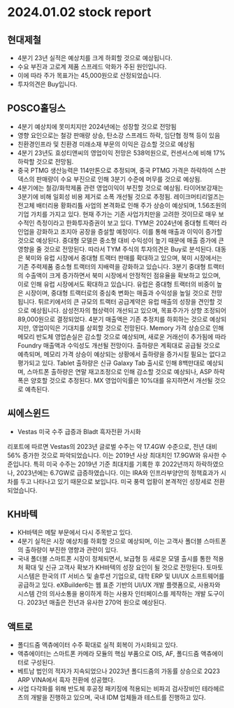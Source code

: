 # 2024.01.02 stock report
## 현대제철
- 4분기 23년 실적은 예상치를 크게 하회할 것으로 예상됩니다. 
- 수요 부진과 고로계 제품 스프레드 악화가 주된 원인입니다.
- 이에 따라 주가 목표가는 45,000원으로 산정되었습니다. 
- 투자의견은 Buy입니다.
## POSCO홀딩스
- 4분기 예상치에 못미치지만 2024년에는 성장할 것으로 전망됨
- 영향 요인으로는 철강 판매량 상승, 탄소강 스프레드 하락, 임단협 정책 등이 있음
- 친환경인프라 및 친환경 미래소재 부문의 이익은 감소할 것으로 예상됨
- 4분기 23년도 효성티앤씨의 영업이익 전망은 538억원으로, 컨센서스에 비해 17% 하락할 것으로 전망됨.
- 중국 PTMG 생산능력은 114만톤으로 추정되며, 중국 PTMG 가격은 하락하여 스판덱스의 판매량이 수요 부진으로 인해 3분기 수준에 머무를 것으로 예상됨.
- 4분기에는 철강/화학제품 관련 영업이익이 부진할 것으로 예상됨. 타이어보강재는 3분기에 비해 일회성 비용 제거로 소폭 개선될 것으로 추정됨.
레이크머티리얼즈는 전고체 배터리용 황화리튬 사업의 본격화로 인해 주가 상승이 예상되며, 1.56조원의 기업 가치를 가지고 있다. 현재 주가는 기존 사업가치만을 고려한 것이므로 매우 보수적인 측정이라고 한화투자증권이 보고 있다.
TYM은 2024년에 중대형 트랙터 라인업을 강화하고 조지아 공장을 증설할 예정이다. 이를 통해 매출과 이익이 증가할 것으로 예상된다. 중대형 모델은 중소형 대비 수익성이 높기 때문에 매출 증가에 큰 영향을 줄 것으로 전망된다. 따라서 TYM 주식의 투자의견은 Buy로 분석된다.
대동은 북미와 유럽 시장에서 중대형 트랙터 판매를 확대하고 있으며, 북미 시장에서는 기존 주력제품 중소형 트랙터의 지배력을 강화하고 있습니다. 3분기 중대형 트랙터의 수출액이 크게 증가하면서 북미 시장에서 안정적인 점유율을 확보하고 있으며, 이로 인해 유럽 시장에서도 확대하고 있습니다. 유럽은 중대형 트랙터의 비중이 높은 시장이며, 중대형 트랙터로의 중심축 변화는 매출과 수익성을 높일 것으로 전망됩니다. 튀르키에서의 큰 규모의 트랙터 공급계약은 유럽 매출의 성장을 견인할 것으로 예상됩니다.
삼성전자의 협상력이 개선되고 있으며, 목표주가가 상향 조정되어 89,000원으로 결정되었다. 4분기 매출액은 기존 추정치를 하회하는 것으로 예상되지만, 영업이익은 기대치를 상회할 것으로 전망된다. Memory 가격 상승으로 인해 메모리 반도체 영업손실은 감소할 것으로 예상되며, 새로운 거래선이 추가됨에 따라 Foundry 매출액과 수익성도 개선될 전망이다. 출하량은 계획대로 공급될 것으로 예측되며, 메모리 가격 상승이 예상되는 상황에서 출하량을 증가시킬 필요는 없다고 평가되고 있다. Tablet 출하량은 신규 Galaxy Tab 출시로 인해 8백만대로 예상되며, 스마트폰 출하량은 연말 재고조정으로 인해 감소할 것으로 예상되나, ASP 하락 폭은 양호할 것으로 추정된다. MX 영업이익률은 10%대를 유지하면서 개선될 것으로 예측된다.
## 씨에스윈드
- Vestas 미국 수주 급증과 Bladt 흑자전환 가시화

리포트에 따르면 Vestas의 2023년 글로벌 수주는 약 17.4GW 수준으로, 전년 대비 56% 증가한 것으로 파악되었습니다. 이는 2019년 사상 최대치인 17.9GW와 유사한 수준입니다. 특히 미국 수주는 2019년 기준 최대치를 기록한 후 2022년까지 하락하였으나, 2023년에는 6.7GW로 급증하였습니다. 이는 IRA와 인프라부양안의 정책효과가 시차를 두고 나타나고 있기 때문으로 보입니다. 미국 풍력 업황이 본격적인 성장세로 전환되었습니다.
## KH바텍
- KH바텍은 메탈 부문에서 다시 주목받고 있다.
- 4분기 실적은 시장 예상치를 하회할 것으로 예상되며, 이는 고객사 폴더블 스마트폰의 출하량이 부진한 영향과 관련이 있다.
- 국내 폴더블 스마트폰 시장이 정체되면서, 보급형 등 새로운 모델 출시를 통한 적용처 확대 및 신규 고객사 확보가 KH바텍의 성장 요인이 될 것으로 전망된다.
토마토시스템은 한국의 IT 서비스 및 솔루션 기업으로, 대학 ERP 및 UI/UX 소프트웨어를 공급하고 있다. eXBuilder6는 웹 표준 기반의 UI/UX 개발 플랫폼으로, 사용자와 시스템 간의 의사소통을 용이하게 하는 사용자 인터페이스를 제작하는 개발 도구이다. 2023년 매출은 전년과 유사한 270억 원으로 예상된다.
## 액트로
- 폴디드줌 액츄에이터 수주 확대로 실적 회복이 가시화되고 있다.
- 액츄에이터는 스마트폰 카메라 모듈의 핵심 부품으로 OIS, AF, 폴디드줌 액츄에이터로 구성된다.
- 베트남 법인의 적자가 지속되었으나 2023년 폴디드줌의 가동률 상승으로 2Q23 ARP VINA에서 흑자 전환에 성공했다.
- 사업 다각화를 위해 반도체 후공정 패키징에 적용되는 비파괴 검사장비인 테라헤르츠의 개발을 진행하고 있으며, 국내 IDM 업체들과 테스트를 진행하고 있다.